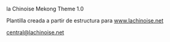 la Chinoise Mekong Theme 1.0

Plantilla creada a partir de estructura para www.lachinoise.net

central@lachinoise.net
